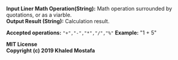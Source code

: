 **Input Liner Math Operation(String):** Math operation surrounded by quotations, or as a viarble.  
**Output Result (String):** Calculation result.  

**Accepted operations:** ```"+","-","*","/","%"```
**Example:** "1 + 5"

**MIT License**  
**Copyright (c) 2019 Khaled Mostafa**
